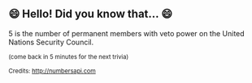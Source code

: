 ## 😄 Hello! Did you know that... 😄
5 is the number of permanent members with veto power on the United Nations Security Council.

<sup>(come back in 5 minutes for the next trivia)</sup>


<sup>Credits: http://numbersapi.com</sup>
